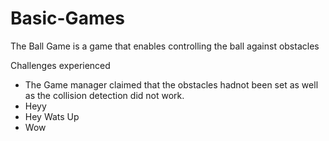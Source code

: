 # Basic-Games
The Ball Game is a game that enables controlling the ball against obstacles


Challenges experienced
- The Game manager claimed that the obstacles hadnot been set as well as the collision detection did not work.
- Heyy
- Hey Wats Up
- Wow

